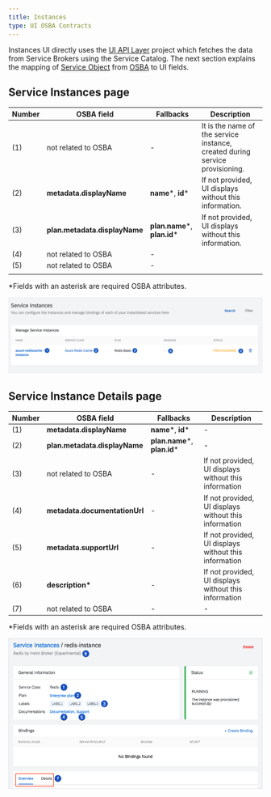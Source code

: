 ```yaml
---
title: Instances
type: UI OSBA Contracts
---
```


Instances UI directly uses the [UI API Layer](https://github.com/kyma-project/kyma/tree/master/components/ui-api-layer) project which fetches the data from Service Brokers using the Service Catalog. The next section explains the mapping of [Service Object](https://github.com/openservicebrokerapi/servicebroker/blob/v2.13/spec.md#catalog-management) from [OSBA](https://openservicebrokerapi.org/) to UI fields.

## Service Instances page

| Number | OSBA field                | Fallbacks            | Description                                                                  |
| ------ | ------------------------- | -------------------- | ---------------------------------------------------------------------------- |
| (1)    | not related to OSBA       | -                    | It is the name of the service instance, created during service provisioning. |
| (2)    | **metadata.displayName**      | **name***, **id***           | If not provided, UI displays without this information.                       |
| (3)    | **plan.metadata.displayName** | **plan.name***, **plan.id***| If not provided, UI displays without this information.                       |
| (4)    | not related to OSBA       | -                    |                                                                              |
| (5)    | not related to OSBA       | -                    |                                                                              |
|        |

\*Fields with an asterisk are required OSBA attributes.

![alt text](./assets/instances.png 'Service Instances')

## Service Instance Details page

| Number | OSBA field                | Fallbacks            | Description                                           |
| ------ | ------------------------- | -------------------- | ----------------------------------------------------- |
| (1)    | **metadata.displayName**      | **name***, **id***           | -                                                     |
| (2)    | **plan.metadata.displayName** | **plan.name***, **plan.id*** | -                                                     |
| (3)    | not related to OSBA       | -                    | If not provided, UI displays without this information |
| (4)    | **metadata.documentationUrl** | -                    | If not provided, UI displays without this information |
| (5)    | **metadata.supportUrl**       | -                    | If not provided, UI displays without this information |
| (6)    | **description\***             | -                    | If not provided, UI displays without this information |
| (7)    | not related to OSBA       | -                    | -                                                     |

\*Fields with an asterisk are required OSBA attributes.

![alt text](./assets/instances-details.png 'Service Instance Details')
